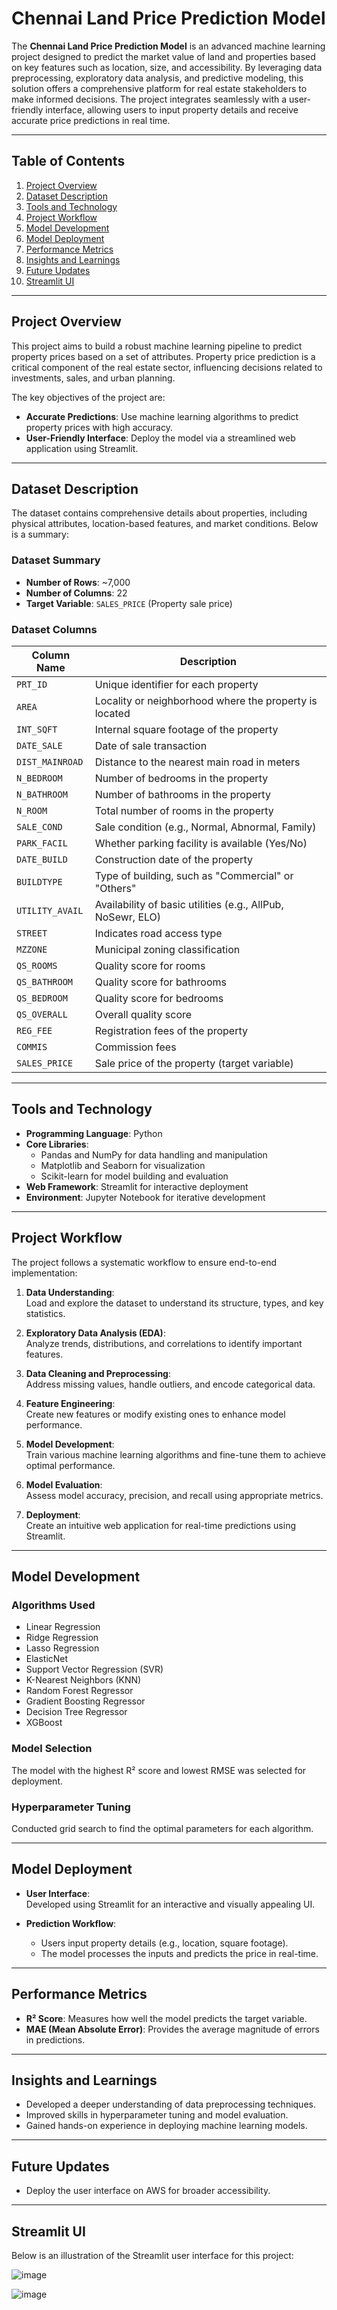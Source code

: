 # Chennai Land Price Prediction Model

The **Chennai Land Price Prediction Model** is an advanced machine learning project designed to predict the market value of land and properties based on key features such as location, size, and accessibility. By leveraging data preprocessing, exploratory data analysis, and predictive modeling, this solution offers a comprehensive platform for real estate stakeholders to make informed decisions. The project integrates seamlessly with a user-friendly interface, allowing users to input property details and receive accurate price predictions in real time.

---

## Table of Contents

1. [Project Overview](#project-overview)  
2. [Dataset Description](#dataset-description)  
3. [Tools and Technology](#tools-and-technology)  
4. [Project Workflow](#project-workflow)  
5. [Model Development](#model-development)  
6. [Model Deployment](#model-deployment)  
7. [Performance Metrics](#performance-metrics)  
8. [Insights and Learnings](#insights-and-learnings)  
9. [Future Updates](#future-updates)  
10. [Streamlit UI](#streamlit-ui)  

---

## Project Overview

This project aims to build a robust machine learning pipeline to predict property prices based on a set of attributes. Property price prediction is a critical component of the real estate sector, influencing decisions related to investments, sales, and urban planning.

The key objectives of the project are:  
- **Accurate Predictions**: Use machine learning algorithms to predict property prices with high accuracy.  
- **User-Friendly Interface**: Deploy the model via a streamlined web application using Streamlit.  

---

## Dataset Description

The dataset contains comprehensive details about properties, including physical attributes, location-based features, and market conditions. Below is a summary:

### Dataset Summary

- **Number of Rows**: ~7,000  
- **Number of Columns**: 22  
- **Target Variable**: `SALES_PRICE` (Property sale price)  

### Dataset Columns

| Column Name       | Description                                      |
|-------------------|--------------------------------------------------|
| `PRT_ID`          | Unique identifier for each property             |
| `AREA`            | Locality or neighborhood where the property is located |
| `INT_SQFT`        | Internal square footage of the property         |
| `DATE_SALE`       | Date of sale transaction                        |
| `DIST_MAINROAD`   | Distance to the nearest main road in meters     |
| `N_BEDROOM`       | Number of bedrooms in the property              |
| `N_BATHROOM`      | Number of bathrooms in the property             |
| `N_ROOM`          | Total number of rooms in the property           |
| `SALE_COND`       | Sale condition (e.g., Normal, Abnormal, Family) |
| `PARK_FACIL`      | Whether parking facility is available (Yes/No)  |
| `DATE_BUILD`      | Construction date of the property               |
| `BUILDTYPE`       | Type of building, such as "Commercial" or "Others" |
| `UTILITY_AVAIL`   | Availability of basic utilities (e.g., AllPub, NoSewr, ELO) |
| `STREET`          | Indicates road access type                     |
| `MZZONE`          | Municipal zoning classification                |
| `QS_ROOMS`        | Quality score for rooms                        |
| `QS_BATHROOM`     | Quality score for bathrooms                    |
| `QS_BEDROOM`      | Quality score for bedrooms                     |
| `QS_OVERALL`      | Overall quality score                          |
| `REG_FEE`         | Registration fees of the property              |
| `COMMIS`          | Commission fees                                |
| `SALES_PRICE`     | Sale price of the property (target variable)    |

---

## Tools and Technology

- **Programming Language**: Python  
- **Core Libraries**:
  - Pandas and NumPy for data handling and manipulation  
  - Matplotlib and Seaborn for visualization  
  - Scikit-learn for model building and evaluation  
- **Web Framework**: Streamlit for interactive deployment  
- **Environment**: Jupyter Notebook for iterative development  

---

## Project Workflow

The project follows a systematic workflow to ensure end-to-end implementation:

1. **Data Understanding**:  
   Load and explore the dataset to understand its structure, types, and key statistics.  

2. **Exploratory Data Analysis (EDA)**:  
   Analyze trends, distributions, and correlations to identify important features.  

3. **Data Cleaning and Preprocessing**:  
   Address missing values, handle outliers, and encode categorical data.  

4. **Feature Engineering**:  
   Create new features or modify existing ones to enhance model performance.  

5. **Model Development**:  
   Train various machine learning algorithms and fine-tune them to achieve optimal performance.  

6. **Model Evaluation**:  
   Assess model accuracy, precision, and recall using appropriate metrics.  

7. **Deployment**:  
   Create an intuitive web application for real-time predictions using Streamlit.  

---

## Model Development

### Algorithms Used

- Linear Regression  
- Ridge Regression  
- Lasso Regression  
- ElasticNet  
- Support Vector Regression (SVR)  
- K-Nearest Neighbors (KNN)  
- Random Forest Regressor  
- Gradient Boosting Regressor  
- Decision Tree Regressor  
- XGBoost  

### Model Selection
The model with the highest R² score and lowest RMSE was selected for deployment.

### Hyperparameter Tuning
Conducted grid search to find the optimal parameters for each algorithm.

---

## Model Deployment

- **User Interface**:  
  Developed using Streamlit for an interactive and visually appealing UI.  

- **Prediction Workflow**:  
  - Users input property details (e.g., location, square footage).  
  - The model processes the inputs and predicts the price in real-time.  

---

## Performance Metrics

- **R² Score**: Measures how well the model predicts the target variable.  
- **MAE (Mean Absolute Error)**: Provides the average magnitude of errors in predictions.  

---

## Insights and Learnings

- Developed a deeper understanding of data preprocessing techniques.  
- Improved skills in hyperparameter tuning and model evaluation.  
- Gained hands-on experience in deploying machine learning models.  

---

## Future Updates

- Deploy the user interface on AWS for broader accessibility.  

---

## Streamlit UI

Below is an illustration of the Streamlit user interface for this project:

![image](https://github.com/user-attachments/assets/4a5ae51e-b21d-4b04-8a2b-d932c1ddfb8e)

![image](https://github.com/user-attachments/assets/288fd450-4e34-4742-aa9c-cc4d66bf5576)


